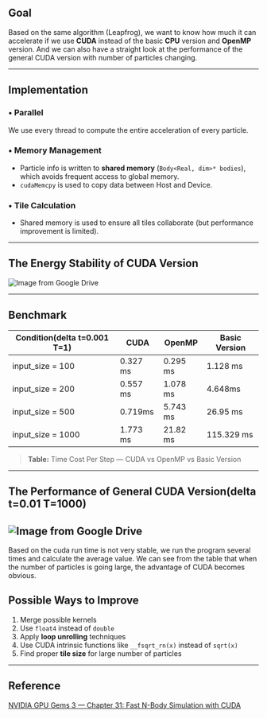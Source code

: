 ## **Goal**

Based on the same algorithm (Leapfrog), we want to know how much it can accelerate if we use **CUDA** instead of the basic **CPU** version and **OpenMP** version.
And we can also have a straight look at the performance of the general CUDA version  with number of particles changing.

---

## **Implementation**

### • Parallel
We use every thread to compute the entire acceleration of every particle.

### • Memory Management
- Particle info is written to **shared memory** (`Body<Real, dim>* bodies`), which avoids frequent access to global memory.
- `cudaMemcpy` is used to copy data between Host and Device.

### • Tile Calculation
- Shared memory is used to ensure all tiles collaborate (but performance improvement is limited).

---

## **The Energy Stability of CUDA Version**

![Image from Google Drive](https://drive.google.com/uc?export=view&id=1-5S1qt4WS4UZPgrP3HfeLqwucbCD8C0k)

---

## **Benchmark**


| Condition(delta t=0.001 T=1) | CUDA | OpenMP | Basic Version |
|----------|------|--------|---------------|
| input_size = 100 | 0.327 ms | 0.295 ms | 1.128 ms |
| input_size = 200 | 0.557 ms | 1.078 ms | 4.648ms |
| input_size = 500 | 0.719ms | 5.743 ms | 26.95 ms |
| input_size = 1000 | 1.773 ms | 21.82 ms | 115.329 ms |

> **Table:** Time Cost Per Step  — CUDA vs OpenMP vs Basic Version
---
## **The Performance of General CUDA Version(delta t=0.01 T=1000)**

![Image from Google Drive](https://drive.google.com/uc?export=view&id=10GW4k5xvE4f31hYeSNIj991mx1hqKWKi)
---
Based on the cuda run time is not very stable, we run the program several times and calculate the average value.
We can see from the table that when the number of particles is going large, the advantage of CUDA becomes obvious.
## **Possible Ways to Improve**

1. Merge possible kernels  
2. Use `float4` instead of `double`  
3. Apply **loop unrolling** techniques  
4. Use CUDA intrinsic functions like `__fsqrt_rn(x)` instead of `sqrt(x)`  
5. Find proper **tile size** for large number of particles  

---

## **Reference**

[NVIDIA GPU Gems 3 — Chapter 31: Fast N-Body Simulation with CUDA](https://developer.nvidia.com/gpugems/gpugems3/part-v-physics-simulation/chapter-31-fast-n-body-simulation-cuda)
